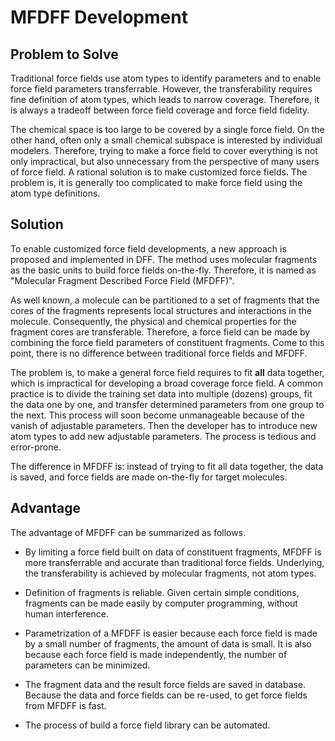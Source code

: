 # MFDFF Development

## Problem to Solve

Traditional force fields use atom types to identify parameters and to enable force field parameters transferrable. However, the transferability requires fine definition of atom types, which leads to narrow coverage. Therefore, it is always a tradeoff between force field coverage and force field fidelity.

The chemical space is too large to be covered by a single force field. On the other hand, often only a small chemical subspace is interested by individual modelers. Therefore, trying to make a force field to cover everything is not only impractical, but also unnecessary from the perspective of many users of force field. A rational solution is to make customized force fields. The problem is, it is generally too complicated to make force field using the atom type definitions. 

## Solution

To enable customized force field developments, a new approach is proposed and implemented in DFF. The method uses molecular fragments as the basic units to build force fields on-the-fly.
Therefore, it is named as "Molecular Fragment Described Force Field (MFDFF)".

As well known, a molecule can be partitioned to a set of fragments that the cores of the fragments represents local structures and interactions in the molecule. Consequently, the physical and chemical properties for the fragment cores are transferable. Therefore, a force field can be made by combining the force field parameters of constituent fragments. Come to this point, there is no difference between traditional force fields and MFDFF.

The problem is, to make a general force field requires to fit **all** data together, which is impractical for developing a broad coverage force field. A common practice is to divide the training set data into multiple (dozens) groups, fit the data one by one, and transfer determined parameters from one group to the next. This process will soon become unmanageable because of the vanish of adjustable parameters. Then the developer has to introduce new atom types to add new adjustable parameters. The process is tedious and error-prone.   

The difference in MFDFF is: instead of trying to fit all data together, the data is saved, and force fields are made on-the-fly for target molecules. 

## Advantage

The advantage of MFDFF can be summarized as follows. 

- By limiting a force field built on data of constituent fragments, MFDFF is more transferrable and accurate than traditional force fields. Underlying, the transferability is achieved by molecular fragments, not atom types. 

- Definition of fragments is reliable. Given certain simple conditions, fragments can be made easily by computer programming, without human interference. 

- Parametrization of a MFDFF is easier because each force field is made by a small number of fragments, the amount of data is small. It is also because each force field is made independently, the number of parameters can be minimized. 

- The fragment data and the result force fields are saved in database. Because the data and force fields can be re-used, to get force fields from MFDFF is fast.

- The process of build a force field library can be automated.  

